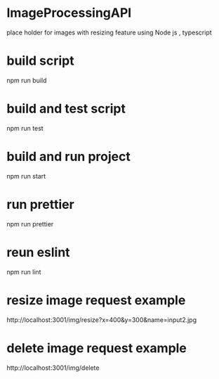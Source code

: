 # ImageProcessingAPI
 place holder for images with resizing feature using Node js , typescript

# build script
  npm run build

# build and test script
 npm run test

# build and run project
 npm run start

# run prettier
npm run prettier

# reun eslint
npm run lint

# resize image request example
http://localhost:3001/img/resize?x=400&y=300&name=input2.jpg

# delete image request example
http://localhost:3001/img/delete
